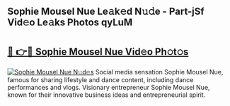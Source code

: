 ## Sophie Mousel Nue Le𝚊k𝚎d N𝚞𝚍e - Part-jSf Vid𝚎o Le𝚊ks Photos qyLuM

# <h2><a href="http://fb3xir.evod.top/?m=Sophie+Mousel+Nue">🔗 👉🔴 Sophie Mousel Nue Vid𝚎o Ph𝚘t𝚘s</a></h2>

[![Sophie Mousel Nue N𝚞d𝚎s](https://i.imgur.com/8V9OHl7.gif)](http://fb3xir.evod.top/?m=Sophie+Mousel+Nue)
Social media sensation Sophie Mousel Nue, famous for sharing lifestyle and dance content, including dance performances and vlogs. Visionary entrepreneur Sophie Mousel Nue, known for their innovative business ideas and entrepreneurial spirit. 
